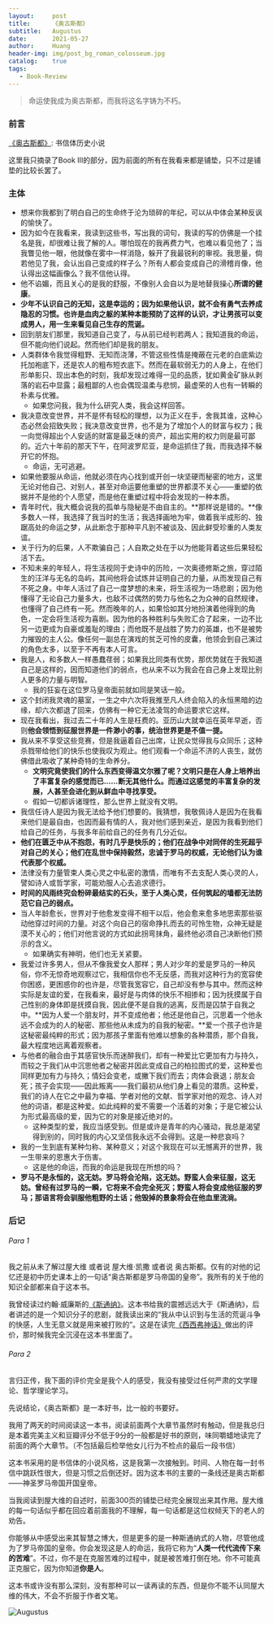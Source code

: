 ```yaml
---
layout:     post
title:      《奥古斯都》
subtitle:   Augustus
date:       2021-05-27
author:     Huang
header-img: img/post_bg_roman_colosseum.jpg
catalog:    true
tags:
   - Book-Review
---
```


> 命运使我成为奥古斯都，而我将这名字铸为不朽。

### 前言

[《奥古斯都》](https://book.douban.com/subject/27180479/): 书信体历史小说

这里我只摘录了Book Ⅲ的部分，因为前面的所有在我看来都是铺垫，只不过是铺垫的比较长罢了。

### 主体

* 想来你我都到了明白自己的生命终于沦为琐碎的年纪，可以从中体会某种反讽的愉快了。
* 因为如今在我看来，我读到这些书，写出我的词句，我读的写的仿佛是一个挂名是我，却很难让我了解的人。哪怕现在的我再费力气，也难以看见他了；当我瞥见他一眼，他就像在雾中一样消隐，躲开了我最锐利的审视。我思量，倘若他见了我，会认出自己变成的样子么？所有人都会变成自己的滑稽肖像，他认得出这幅画像么？我不信他认得。
* 他不谄媚，而且关心的是我的舒服，不像别人会自以为是地替我操心**所谓的健康**。
* **少年不认识自己的无知，这是幸运的；因为如果他认识，就不会有勇气去养成隐忍的习惯。也许是血肉之躯的某种本能预防了这样的认识，才让男孩可以变成男人，用一生来看见自己生存的荒诞。**
* 回到朋友们那里，我知道自己变了，与从前已经判若两人；我知道我的命运，但不能向他们说起。然而他们却是我的朋友。
* 人类群体令我觉得粗野、无知而浇薄，不管这些性情是掩蔽在元老的白底紫边托加袍底下，还是农人的粗布短衣底下。然而在最软弱无力的人身上，在他们形单影只、现出本色的时刻，我却发现过难得一见的品质，犹如黄金矿脉从剥落的岩石中显露；最粗鄙的人也会偶现温柔与悲悯，最虚荣的人也有一转瞬的朴素与优雅。
  * 如果您问我，我为什么研究人类，我会这样回答。
* 我决意改变世界，并不是怀有轻松的理想，以为正义在手，舍我其谁，这种心态必然会招致失败；我决意改变世界，也不是为了增加个人的财富与权力；我一向觉得超出个人安适的财富是最乏味的资产，超出实用的权力则是最可鄙的。近六十年前的那天下午，在阿波罗尼亚，是命运抓住了我，而我选择不躲开它的怀抱。
  * 命运，无可逃避。
* 如果他要服从命运，他就必须在内心找到或开创一块坚硬而秘密的地方，这里无论对他自己、对别人，甚至对命运要他重塑的世界都漠不关心——重塑的依据并不是他的个人愿望，而是他在重塑过程中将会发现的一种本质。
* 青年时代，我大概会说我的孤单与隐秘是不由自主的。**那样说是错的。**像多数人一样，我选择了我当时的生活；我选择画地为牢，做着我半成形的、独踞高处的命运之梦，从此断念于那种平凡到不被谈及、因此鲜受珍重的人类友谊。
* 关于行为的后果，人不欺骗自己；人自欺之处在于以为他能背着这些后果轻松活下去。
* 不知未来的年轻人，将生活视同于史诗中的历险，一次奥德修斯之旅，穿过陌生的汪洋与无名的岛屿，其间他将会试炼并证明自己的力量，从而发现自己有不死之身。中年人活过了自己一度梦想的未来，将生活视为一场悲剧；因为他懂得了无论自己力量多大，也敌不过偶然的势力与他名之为众神的自然规律，也懂得了自己终有一死。然而晚年的人，如果恰如其分地扮演着他得到的角色，一定会将生活视为喜剧。因为他的各种胜利与失败汇合了起来，一边不比另一边更成为自豪或羞耻的理由；而他既不是战胜了势力的英雄，也不是被势力摧毁的主人公。像任何一副总在演戏的贫乏可怜的皮囊，他领会到自己演过的角色太多，以至于不再有本人可言。
* 我是人，和多数人一样愚蠢荏弱；如果我比同类有优势，那优势就在于我知道自己是这样的，因而知道他们的弱点，也从来不以为我会在自己身上发现比别人更多的力量与明智。
  * 我的狂妄在这位罗马皇帝面前就如同是笑话一般。
* 这个封闭我灵魂的墓室，一生之中六次将我推至凡人终会陷入的永恒黑暗的边缘，却六次都退了回来，仿佛有一种它无法凌驾的命运要求它这样。
* 现在我看出，我过去二十年的人生是枉费的。亚历山大就幸运在英年早逝，否则**他会领悟到征服世界是一件渺小的事，统治世界更是不值一提。**
* 我从来不享受这些竞赛，但是我逼着自己出席，让民众觉得我与众同乐；这种杀戮带给他们的快乐也使我叹为观止。他们观看一个命运不济的人丧生，就仿佛借此吸收了某种奇特的生命养分。
  * **文明究竟使我们的什么东西变得温文尔雅了呢？文明只是在人身上培养出了丰富复杂的感觉而已……断无其他什么。而通过这感觉的丰富复杂的发展，人甚至会进化到从鲜血中寻找享受。**
  * 假如一切都诉诸理性，那么世界上就没有文明。
* 我信任诗人是因为我无法给予他们想要的。我猜想，我敬佩诗人是因为在我看来他们是最自由，也因而最有情的人，我对他们感到亲近，是因为我看到他们给自己的任务，与我多年前给自己的任务有几分近似。
* **他们在匮乏中从不抱怨，有时几乎是快乐的；他们在战争中对同伴的生死超乎对自己的关心；他们在乱世中保持毅然，忠诚于罗马的权威，无论他们认为谁代表那个权威。**
* 法律没有力量管束人类心灵之中私密的激情，而唯有不去支配人类心灵的人，譬如诗人或哲学家，可能劝服人心去追求德行。
* **时间的风雨终究会粉碎最结实的石头，至于人类心灵，任何筑起的墙都无法防范它自己的弱点。**
* 当人年龄愈长，世界对于他愈发变得不相干以后，他会愈来愈多地思索那些驱动他穿过时间的力量。对这个向自己的宿命挣扎而去的可怜生物，众神无疑是漠不关心的；他们对他言说的方式如此拐弯抹角，最终他必须自己决断他们预示的含义。
  * 如果确实有神明，他们也无关紧要。
* 我爱过许多男人，但从不像我爱女人那样；男人对少年的爱是罗马的一种风俗，你不无惊奇地观察过它，我相信你也不无反感，而我对这种行为的宽容使你困惑，更困惑你的也许是，尽管我宽容它，自己却没有参与其中。然而这种实际是友谊的爱，在我看来，最好是与肉体的快乐不相掺和；因为抚摸属于自己性别的身体即是抚摸自我，因此便不是自我的逃离，反而是囚禁于自我之中。**因为人爱一个朋友时，并不变成他者；他还是他自己，沉思着一个他永远不会成为的人的秘密、那些他从未成为的自我的秘密。**爱一个孩子也许是这秘密最纯粹的形式；因为那孩子里面有他难以想象的各种潜质，那个自我，最大程度地远离着观察者。
* 与他者的融合由于其感官快乐而迷醉我们，却有一种爱比它更加有力与持久，而较之于我们从中沉思他者之秘密并因此变成自己的柏拉图式的爱，这种爱也同样更加有力与持久；情妇会变老，或撇下我们而去；肉体会衰退；朋友会死；孩子会实现——因此叛离——我们最初从他们身上看见的潜质。这种爱，我们的诗人在它之中最为幸福、学者对他的文献、哲学家对他的观念、诗人对他的词语，都是这种爱。如此纯粹的爱不需要一个活着的对象；于是它被公认为形式最高级的爱，因为它的对象是接近绝对的。
  * 这种类型的爱，我应当感受到。但是或许是青年的内心骚动，我总是渴望得到别的，同时我的内心又坚信我永远不会得到。这是一种悲哀吗？
* 我的一生到底有某种匀称、某种意义；对这个我现在可以无憾离开的世界，我一生带来的恩惠大于伤害。
  * 这是他的命运，而我的命运是我现在所想的吗？
* **罗马不是永恒的，这无妨。罗马将会沦陷，这无妨。野蛮人会来征服，这无妨。曾经有过罗马的一瞬，它将来不会完全死灭；野蛮人将会变成他征服的罗马；那语言将会驯服他粗野的土话；他毁掉的景象将会在他血里流淌。**

### 后记

###### Para 1

我之前从未了解过屋大维 或者说 屋大维·凯撒 或者说 奥古斯都。仅有的对他的记忆还是初中历史课本上的一句话“奥古斯都是罗马帝国的皇帝”。我所有的关于他的知识全部都来自于这本书。

我曾经读过约翰·威廉斯的[《斯通纳》](https://book.douban.com/subject/26425831/)。这本书给我的震撼远远大于《斯通纳》，后者讲述的是一个知识分子的悲剧，就我读出来的“我从中认识到与生活的荒诞斗争的快感，人生无意义就是用来被打败的”。这是在读完[《西西弗神话》](https://book.douban.com/subject/24257403/)做出的评价，那时候我完全沉浸在这本书里面了。

###### Para 2

言归正传，我下面的评价完全是我个人的感受，我没有接受过任何严肃的文学理论、哲学理论学习。

先说结论，《奥古斯都》是一本好书，比一般的书要好。

我用了两天的时间阅读这一本书，阅读前面两个大章节虽然时有触动，但是我总归是本着完美主义和豆瓣评分不低于9分的一般都是好书的原则，味同嚼蜡地读完了前面的两个大章节。（不包括最后检举他女儿行为不检点的最后一段书信）

这本书采用的是书信体的小说风格，这是我第一次接触到。时间、人物在每一封书信中跳跃性很大，但是习惯之后倒还好。因为这本书的主要的一条线还是奥古斯都——神圣罗马帝国开国皇帝。

当我阅读到屋大维的自述时，前面300页的铺垫已经完全展现出来其作用。屋大维的每一句话似乎都在回应着前面我的不理解，每一句话都是这位权倾天下的老人的劝告。

你能够从中感受出来其智慧之博大，但是更多的是一种斯通纳式的人物，尽管他成为了罗马帝国的皇帝。你会发现这是人的命运，我将它称为“**人类一代代流传下来的苦难**”。不过，你不是在克服苦难的过程中，就是被苦难打倒在地。你不可能真正克服它，因为你知道**你是人**。

这本书或许没有那么深刻，没有那种可以一读再读的东西，但是你不能不认同屋大维的伟大，不会不折服于作者文笔。

![Augustus](https://github.com/huang-feiyu/huang-feiyu.github.io/blob/master/img/post_bg_Augustus.jpg?raw=true)
